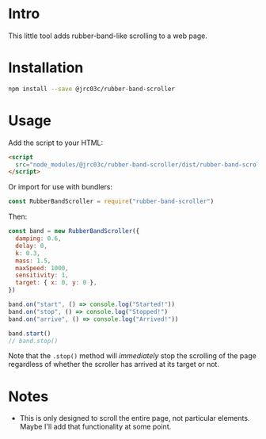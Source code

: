 # Intro

This little tool adds rubber-band-like scrolling to a web page.

# Installation

```bash
npm install --save @jrc03c/rubber-band-scroller
```

# Usage

Add the script to your HTML:

<!-- prettier-ignore -->
```html
<script
  src="node_modules/@jrc03c/rubber-band-scroller/dist/rubber-band-scroller.js">
</script>
```

Or import for use with bundlers:

```js
const RubberBandScroller = require("rubber-band-scroller")
```

Then:

```js
const band = new RubberBandScroller({
  damping: 0.6,
  delay: 0,
  k: 0.3,
  mass: 1.5,
  maxSpeed: 1000,
  sensitivity: 1,
  target: { x: 0, y: 0 },
})

band.on("start", () => console.log("Started!"))
band.on("stop", () => console.log("Stopped!")
band.on("arrive", () => console.log("Arrived!"))

band.start()
// band.stop()
```

Note that the `.stop()` method will _immediately_ stop the scrolling of the page regardless of whether the scroller has arrived at its target or not.

# Notes

- This is only designed to scroll the entire page, not particular elements. Maybe I'll add that functionality at some point.
